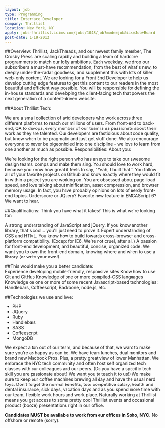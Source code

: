 ```yaml
---
layout: job
type: Programming
title: Interface Developer
company: Thrillist
location: New York, NY
apply: jobs-thrillist.icims.com/jobs/1048/job?mode=job&iis=Job+Board
post-date: 1-19-2013
--- 
```


##Overview:
Thrillist, JackThreads, and our newest family member, The Crosby Press, are scaling rapidly and building a team of hardcore programmers to match our lofty ambitions. Each weekday, we drop our subscribers a must-have recommendation, from the best of what's new, to deeply under-the-radar goodness, and supplement this with lots of killer web-only content. We are looking for a Front End Developer to help us develop cutting edge features to get this content to our readers in the most beautiful and efficient way possible. You will be responsible for defining the in-house standards and developing the client-facing tech that powers the next generation of a content-driven website.
 
##About Thrillist Tech:

We are a small collection of avid developers who work across three different platforms to reach our millions of users. From front-end to back-end, QA to devops, every member of our team is as passionate about their work as they are talented. Our developers are fastidious about code quality, but know when to be pragmatic and just get stuff done. We also encourage everyone to never be pigeonholed into one discipline - we love to learn from one another as much as possible.
Responsibilities:
About you:
 
We’re looking for the right person who has an eye to take our awesome design teams' comps and make them sing. You should love to work hard, because you know how great it feels to say, "Yeah, I built that.". You follow all of your favorite projects on Github and know exactly where they would fit in within a project you are working on. You are obsessed about page-load speed, and love talking about minification, asset compression, and browser memory usage. In fact, you have probably opinions on lots of nerdy front-end topics. Underscore or JQuery? Favorite new feature in EMCAScript 6? We want to hear.
 
##Qualifications:
Think you have what it takes? This is what we're looking for: 

 
A strong understanding of JavaScript and jQuery. If you know another library, that's cool... you'll just need to prove it. 
Expert understanding of CSS and HTML. You know how to build towards cross-browser and cross-platform compatibility. (Except for IE6. We're not cruel, after all.) 
A passion for front-end development, and beautiful, concise, organized code. We want you to own the front-end domain, knowing where and when to use a library (or write your own!). 

##This would make you a better candidate:   
Experience developing mobile-friendly, responsive sites
Know how to use Git and GitHub 
Knowledge of one or more compiled-CSS languages
Knowledge on one or more of some recent Javascript-based technologies: Handlebars, Coffeescript, Backbone, node.js, etc.
 
##Technologies we use and love:
* PHP
* JQuery
* Ruby
* Handlebars
* SASS
* Coffeescript
* MongoDB
 
 
We expect a ton out of our team, and because of that, we want to make sure you’re as happy as can be. We have team lunches, dual monitors and brand new Macbook Pros. Plus, a pretty great view of lower Manhattan. We embrace the NYC tech community and often host self organized tech classes with our colleagues and our peers. (Do you have a specific tech skill you are passionate about? We want you to teach it to us!) We make sure to keep our coffee machines brewing all day and have the usual nerd toys. Don’t forget the normal benefits, too: competitive salary, health and dental insurance, sick days, vacation days and as you spend more time with our team, flexible work hours and work place. Naturally working at Thrillist means you get access to some pretty cool Thrillist events and occasional product (booze) presentations right in our office. 
 
**Candidates MUST be available to work from our offices in Soho, NYC.**
No offshore or remote (sorry). 